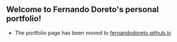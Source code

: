 ##  Welcome to Fernando Doreto's personal portfolio!

* The portfolio page has been moved to [fernandodoreto.github.io](https://fernandodoreto.github.io/)
